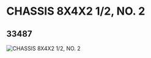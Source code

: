 # CHASSIS 8X4X2 1/2, NO. 2
## 33487
![CHASSIS 8X4X2 1/2, NO. 2](https://lc-www-live-s.legocdn.com/media/bricks/5/2/6187413.jpg)